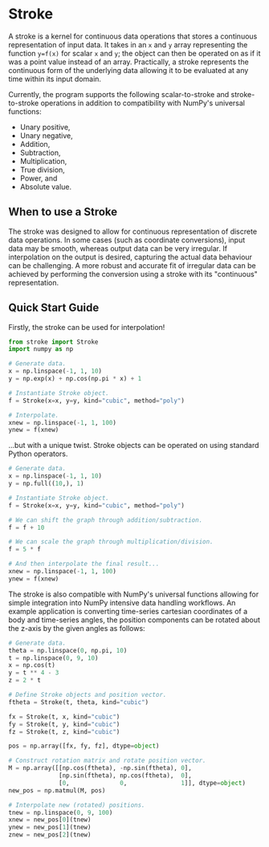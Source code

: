 # Stroke

A stroke is a kernel for continuous data operations that stores a continuous representation of input data. It takes in an `x` and `y` array representing the function `y=f(x)` for scalar `x` and `y`; the object can then be operated on as if it was a point value instead of an array. Practically, a stroke represents
the continuous form of the underlying data allowing it to be evaluated at any time within its input domain.

Currently, the program supports the following scalar-to-stroke and stroke-to-stroke operations in addition to compatibility with NumPy's universal functions:

- Unary positive,
- Unary negative,
- Addition,
- Subtraction,
- Multiplication,
- True division,
- Power, and
- Absolute value.

## When to use a Stroke

The stroke was designed to allow for continuous representation of discrete data operations. In some cases (such as coordinate conversions), input data may be smooth, whereas output data can be very irregular. If interpolation on the output is desired, capturing the actual data behaviour can be challenging. A more robust and accurate fit of irregular data can be achieved by performing the conversion using a stroke with its "continuous" representation.

## Quick Start Guide

Firstly, the stroke can be used for interpolation!

```python
from stroke import Stroke
import numpy as np

# Generate data.
x = np.linspace(-1, 1, 10)
y = np.exp(x) + np.cos(np.pi * x) + 1

# Instantiate Stroke object.
f = Stroke(x=x, y=y, kind="cubic", method="poly")

# Interpolate.
xnew = np.linspace(-1, 1, 100)
ynew = f(xnew)
```

...but with a unique twist. Stroke objects can be operated on using standard
Python operators.

```python
# Generate data.
x = np.linspace(-1, 1, 10)
y = np.full((10,), 1)

# Instantiate Stroke object.
f = Stroke(x=x, y=y, kind="cubic", method="poly")

# We can shift the graph through addition/subtraction.
f = f + 10

# We can scale the graph through multiplication/division.
f = 5 * f

# And then interpolate the final result...
xnew = np.linspace(-1, 1, 100)
ynew = f(xnew)
```

The stroke is also compatible with NumPy's universal functions allowing for
simple integration into NumPy intensive data handling workflows. An example
application is converting time-series cartesian coordinates of a body and
time-series angles, the position components can be rotated about the z-axis by
the given angles as follows:

```python
# Generate data.
theta = np.linspace(0, np.pi, 10)
t = np.linspace(0, 9, 10)
x = np.cos(t)
y = t ** 4 - 3
z = 2 * t

# Define Stroke objects and position vector.
ftheta = Stroke(t, theta, kind="cubic")

fx = Stroke(t, x, kind="cubic")
fy = Stroke(t, y, kind="cubic")
fz = Stroke(t, z, kind="cubic")

pos = np.array([fx, fy, fz], dtype=object)

# Construct rotation matrix and rotate position vector.
M = np.array([[np.cos(ftheta), -np.sin(ftheta), 0],
              [np.sin(ftheta), np.cos(ftheta),  0],
              [0,              0,               1]], dtype=object)
new_pos = np.matmul(M, pos)

# Interpolate new (rotated) positions.
tnew = np.linspace(0, 9, 100)
xnew = new_pos[0](tnew)
ynew = new_pos[1](tnew)
znew = new_pos[2](tnew)
```
